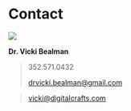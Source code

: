 # Contact 

![](https://coursereport-production.imgix.net/uploads/school/logo/220/original/social-media.png?w=200&h=200)

**Dr. Vicki Bealman**

> 352.571.0432
>
> drvicki.bealman@gmail.com

> vicki@digitalcrafts.com

